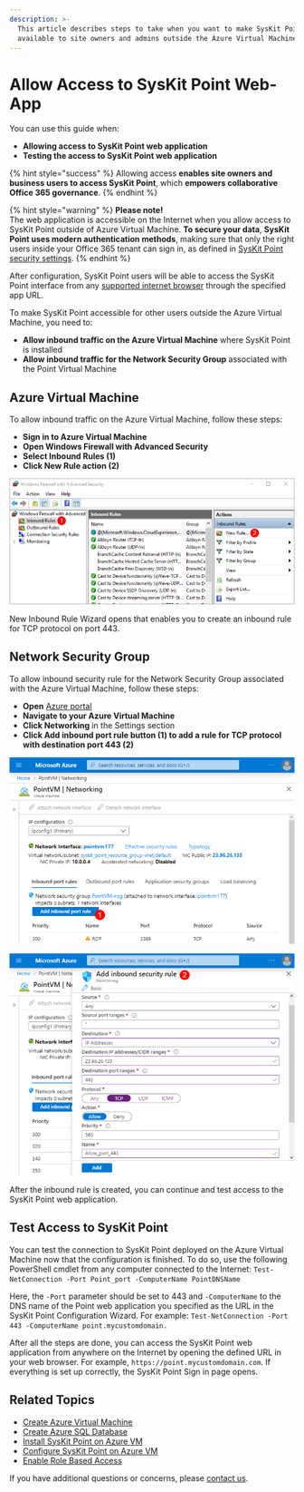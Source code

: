 ```yaml
---
description: >-
  This article describes steps to take when you want to make SysKit Point
  available to site owners and admins outside the Azure Virtual Machine.
---
```


# Allow Access to SysKit Point Web-App

You can use this guide when:

* **Allowing access to SysKit Point web application**
* **Testing the access to SysKit Point web application**

{% hint style="success" %}
Allowing access **enables site owners and business users to access SysKit Point**, which **empowers collaborative Office 365 governance**.
{% endhint %}

{% hint style="warning" %}
**Please note!**  
The web application is accessible on the Internet when you allow access to SysKit Point outside of Azure Virtual Machine. **To secure your data**, **SysKit Point uses modern authentication methods**, making sure that only the right users inside your Office 365 tenant can sign in, as defined in [SysKit Point security settings](../enable-role-based-access.md).
{% endhint %}

After configuration, SysKit Point users will be able to access the SysKit Point interface from any [supported internet browser](../../requirements/system-requirements.md#supported-browsers) through the specified app URL.

To make SysKit Point accessible for other users outside the Azure Virtual Machine, you need to:

* **Allow inbound traffic on the Azure Virtual Machine** where SysKit Point is installed
* **Allow inbound traffic for the Network Security Group** associated with the Point Virtual Machine

## Azure Virtual Machine

To allow inbound traffic on the Azure Virtual Machine, follow these steps:

* **Sign in to Azure Virtual Machine**
* **Open Windows Firewall with Advanced Security**
* **Select Inbound Rules \(1\)**
* **Click New Rule action \(2\)**

![Windows Firewall - Adding a new inbound rule](../../.gitbook/assets/azure-vm_azure-vm-firewall.png)

New Inbound Rule Wizard opens that enables you to create an inbound rule for TCP protocol on port 443.

## Network Security Group

To allow inbound security rule for the Network Security Group associated with the Azure Virtual Machine, follow these steps:

* **Open** [Azure portal](https://portal.azure.com)
* **Navigate to your Azure Virtual Machine** 
* **Click Networking** in the Settings section
* **Click Add inbound port rule button \(1\) to add a rule for TCP protocol with destination port 443 \(2\)**

![](../../.gitbook/assets/azure-vm_networking_01.png)

![Azure - Adding inbound port rule](../../.gitbook/assets/azure-vm_networking_02.png)

After the inbound rule is created, you can continue and test access to the SysKit Point web application.

## Test Access to SysKit Point

You can test the connection to SysKit Point deployed on the Azure Virtual Machine now that the configuration is finished. To do so, use the following PowerShell cmdlet from any computer connected to the Internet: `Test-NetConnection -Port Point_port -ComputerName PointDNSName`

Here, the `-Port` parameter should be set to 443 and `-ComputerName` to the DNS name of the Point web application you specified as the URL in the SysKit Point Configuration Wizard. For example: `Test-NetConnection -Port 443 -ComputerName point.mycustomdomain.`

After all the steps are done, you can access the SysKit Point web application from anywhere on the Internet by opening the defined URL in your web browser. For example, `https://point.mycustomdomain.com`. If everything is set up correctly, the SysKit Point Sign in page opens.

## Related Topics

* [Create Azure Virtual Machine](prerequisites/create-azure-vm.md)
* [Create Azure SQL Database](prerequisites/create-azure-sql-database.md)
* [Install SysKit Point on Azure VM](install-syskit-point-on-azure-vm.md) 
* [Configure SysKit Point on Azure VM](configure-syskit-point-on-azure-vm.md)
* [Enable Role Based Access](../enable-role-based-access.md)

If you have additional questions or concerns, please [contact us](https://www.syskit.com/contact-us/).

